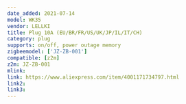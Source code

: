 ```yaml
---
date_added: 2021-07-14
model: WK35
vendor: LELLKI
title: Plug 10A (EU/BR/FR/US/UK/JP/IL/IT/CH) 
category: plug
supports: on/off, power outage memory
zigbeemodel: ['JZ-ZB-001']
compatible: [z2m]
z2m: JZ-ZB-001
mlink: 
link: https://www.aliexpress.com/item/4001171734797.html
link2: 
link3: 
---
```

